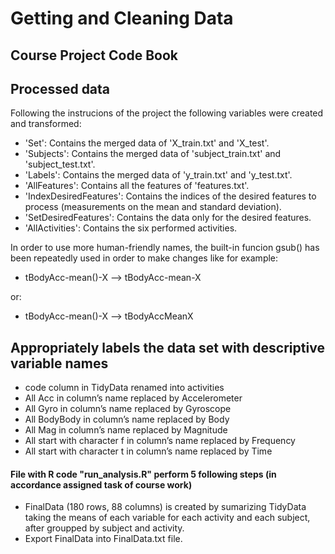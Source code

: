 # Getting and Cleaning Data
## Course Project Code Book

## Processed data
Following the instrucions of the project the following variables were created and transformed:
* 'Set': Contains the merged data of 'X_train.txt' and 'X_test'.
* 'Subjects': Contains the merged data of 'subject_train.txt' and 'subject_test.txt'.
* 'Labels': Contains the merged data of 'y_train.txt' and 'y_test.txt'.
* 'AllFeatures': Contains all the features of 'features.txt'.
* 'IndexDesiredFeatures': Contains the indices of the desired features to process (measurements on the mean and standard deviation).
* 'SetDesiredFeatures': Contains the data only for the desired features.
* 'AllActivities': Contains the six performed activities.

In order to use more human-friendly names, the built-in funcion gsub() has been repeatedly used in order to make changes like for example:
* tBodyAcc-mean()-X --> tBodyAcc-mean-X

 or:
* tBodyAcc-mean()-X --> tBodyAccMeanX

## Appropriately labels the data set with descriptive variable names
* code column in TidyData renamed into activities
* All Acc in column’s name replaced by Accelerometer
* All Gyro in column’s name replaced by Gyroscope
* All BodyBody in column’s name replaced by Body
* All Mag in column’s name replaced by Magnitude
* All start with character f in column’s name replaced by Frequency
* All start with character t in column’s name replaced by Time

#### File with R code "run_analysis.R" perform 5 following steps (in accordance assigned task of course work)

* FinalData (180 rows, 88 columns) is created by sumarizing TidyData taking the means of each variable for each activity and each subject, after groupped by subject and activity.
* Export FinalData into FinalData.txt file.
